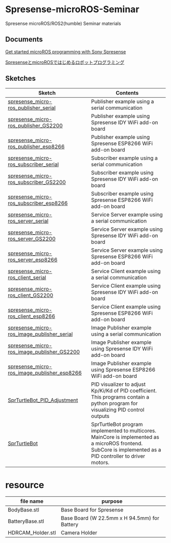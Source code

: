 # Spresense-microROS-Seminar
Spresense microROS/ROS2(humble) Seminar materials

## Documents
[Get started microROS programming with Sony Spresense](https://github.com/TE-YoshinoriOota/Spresense-microROS-Seminar/blob/main/Documents/Get%20started%20microROS%20programming%20with%20Sony%20Spresense.pdf)

[SpresenseとmicroROSではじめるロボットプログラミング](https://github.com/TE-YoshinoriOota/Spresense-microROS-Seminar/blob/main/Documents/Spresense%20%E3%81%A8micro-ROS%20%E3%81%A7%E3%81%AF%E3%81%98%E3%82%81%E3%82%8B%E3%83%AD%E3%83%9C%E3%83%83%E3%83%88%E3%83%97%E3%83%AD%E3%82%B0%E3%83%A9%E3%83%9F%E3%83%B3%E3%82%B0.pdf)

## Sketches
|Sketch|Contents
----|----
|[spresense_micro-ros_publisher_serial](https://github.com/TE-YoshinoriOota/Spresense-microROS-Seminar/blob/main/Sketches/spresense_micro-ros_publisher_serial/spresense_micro-ros_publisher_serial.ino)|Publisher example using a serial communication|
|[spresense_micro-ros_publisher_GS2200](https://github.com/TE-YoshinoriOota/Spresense-microROS-Seminar/blob/main/Sketches/spresense_micro-ros_publisher_GS2200/spresense_micro-ros_publisher_GS2200.ino)|Publisher example using Spresense IDY WiFi add-on board|
|[spresense_micro-ros_publisher_esp8266](https://github.com/TE-YoshinoriOota/Spresense-microROS-Seminar/blob/main/Sketches/spresense_micro-ros_publisher_esp8266/spresense_micro-ros_publisher_esp8266.ino)|Publisher example using Spresense ESP8266 WiFi add-on board|
|[spresense_micro-ros_subscriber_serial](https://github.com/TE-YoshinoriOota/Spresense-microROS-Seminar/blob/main/Sketches/spresense_micro-ros_subscriber_serial/spresense_micro-ros_subscriber_serial.ino)|Subscriber example using a serial communication|
|[spresense_micro-ros_subscriber_GS2200](https://github.com/TE-YoshinoriOota/Spresense-microROS-Seminar/blob/main/Sketches/spresense_micro-ros_subscriber_GS2200/spresense_micro-ros_subscriber_GS2200.ino)|Subscriber example using Spresense IDY WiFi add-on board|
|[spresense_micro-ros_subscriber_esp8266](https://github.com/TE-YoshinoriOota/Spresense-microROS-Seminar/blob/main/Sketches/spresense_micro-ros_subscriber_esp8266/spresense_micro-ros_subscriber_esp8266.ino)|Subscriber example using Spresense ESP8266 WiFi add-on board|
|[spresense_micro-ros_server_serial](https://github.com/TE-YoshinoriOota/Spresense-microROS-Seminar/blob/main/Sketches/spresense_micro-ros_server_serial/spresense_micro-ros_server_serial.ino)|Service Server example using a serial communication|
|[spresense_micro-ros_server_GS2200](https://github.com/TE-YoshinoriOota/Spresense-microROS-Seminar/blob/main/Sketches/spresense_micro-ros_server_GS2200/spresense_micro-ros_server_GS2200/spresense_micro-ros_server_GS2200.ino)|Service Server example using Spresense IDY WiFi add-on board|
|[spresense_micro-ros_server_esp8266](https://github.com/TE-YoshinoriOota/Spresense-microROS-Seminar/blob/main/Sketches/spresense_micro-ros_server_esp8266/spresense_micro-ros_server_esp8266.ino)|Service Server example using Spresense ESP8266 WiFi add-on board|
|[spresense_micro-ros_client_serial](https://github.com/TE-YoshinoriOota/Spresense-microROS-Seminar/blob/main/Sketches/spresense_micro-ros_client_serial/spresense_micro-ros_client_serial.ino)|Service Client example using a serial communication|
|[spresense_micro-ros_client_GS2200](https://github.com/TE-YoshinoriOota/Spresense-microROS-Seminar/blob/main/Sketches/spresense_micro-ros_client_GS2200/spresense_micro-ros_client_GS2200.ino)|Service Client example using Spresense IDY WiFi add-on board|
|[spresense_micro-ros_client_esp8266](https://github.com/TE-YoshinoriOota/Spresense-microROS-Seminar/blob/main/Sketches/spresense_micro-ros_client_esp8266/spresense_micro-ros_client_esp8266.ino)|Service Client example using Spresense ESP8266 WiFi add-on board|
|[spresense_micro-ros_image_publisher_serial](https://github.com/TE-YoshinoriOota/Spresense-microROS-Seminar/blob/main/Sketches/spresense_micro-ros_image_publisher_serial/spresense_micro-ros_image_publisher_serial.ino)|Image Publisher example using a serial communication|
|[spresense_micro-ros_image_publisher_GS2200](https://github.com/TE-YoshinoriOota/Spresense-microROS-Seminar/blob/main/Sketches/spresense_micro-ros_image_publisher_GS2200/spresense_micro-ros_image_publisher_GS2200.ino)|Image Publisher example using Spresense IDY WiFi add-on board|
|[spresense_micro-ros_image_publisher_esp8266](https://github.com/TE-YoshinoriOota/Spresense-microROS-Seminar/blob/main/Sketches/spresense_micro-ros_image_publisher_esp8266/spresense_micro-ros_image_publisher_esp8266.ino)|Image Publisher example using Spresense ESP8266 WiFi add-on board|
|[SprTurtleBot_PID_Adjustment](https://github.com/TE-YoshinoriOota/Spresense-microROS-Seminar/tree/main/Sketches/SprTurtleBot_PID_Adjustment)|PID visualizer to adjust Kp/Ki/Kd of PID coefficient. This programs contain a python program for visualizing PID control outputs |
|[SprTurtleBot](https://github.com/TE-YoshinoriOota/Spresense-microROS-Seminar/tree/main/Sketches/SprTurtleBot)|SprTurtleBot program implemented to multicores. MainCore is implemented as a microROS frontend. SubCore is implemented as a PID controller to driver motors. |

# resource
| file name | purpose |
| --- | --- |
| BodyBase.stl | Base Board for Spresense |
| BatteryBase.stl | Base Board (W 22.5mm x H 94.5mm) for Battery |
| HDRCAM_Holder.stl | Camera Holder |
